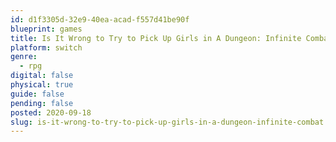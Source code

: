 ```yaml
---
id: d1f3305d-32e9-40ea-acad-f557d41be90f
blueprint: games
title: Is It Wrong to Try to Pick Up Girls in A Dungeon: Infinite Combat
platform: switch
genre:
  - rpg
digital: false
physical: true
guide: false
pending: false
posted: 2020-09-18
slug: is-it-wrong-to-try-to-pick-up-girls-in-a-dungeon-infinite-combat
---
```


